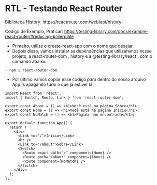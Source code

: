 # RTL - Testando React Router

Biblioteca History: https://reactrouter.com/web/api/history

Codigo de Exemplo, Praticar: https://testing-library.com/docs/example-react-router/#reducing-boilerplate

* Primeiro, utilize o create-react-app com o nome que desejar.
* Depois disso, vamos instalar as dependências que utilizaremos nesse projeto, a react-router-dom , history e a @testing-library/react , com o comando abaixo.

```
- npm i react-router-dom
```

* Por último vamos copiar esse código para dentro do nosso arquivo App.js apagando tudo o que já estiver lá.

```
import React from 'react';
import { Switch, Route, Link } from 'react-router-dom';

export const About = () => <h1>Você está na página Sobre</h1>;
export const Home = () => <h1>Você está na página Início</h1>;
export const NoMatch = () => <h1>Página não encontrada</h1>;

export default function App() {
  return (
    <div>
      <Link to="/">Início</Link>
      <br />
      <Link to="/about">Sobre</Link>
      <Switch>
        <Route exact path="/" component={Home} />
        <Route path="/about" component={About} />
        <Route component={NoMatch} />
      </Switch>
    </div>
  );
};
```